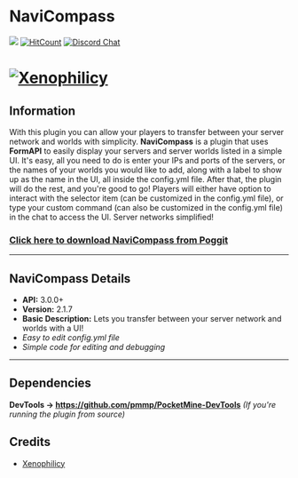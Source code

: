# NaviCompass
[![](https://poggit.pmmp.io/shield.state/NaviCompass)](https://poggit.pmmp.io/p/NaviCompass)
[![HitCount](http://hits.dwyl.io/Xenophilicy/NaviCompass.svg)](http://hits.dwyl.io/Xenophilicy/NaviCompass)
[![Discord Chat](https://img.shields.io/discord/490677165289897995.svg)](https://discord.gg/hNVehXe)

# [![Xenophilicy](https://file.xenoservers.net/Resources/GitHub-Resources/navicompass/screenshot.png)]()

## Information
With this plugin you can allow your players to transfer between your server network and worlds with simplicity. **NaviCompass** is a plugin that uses **FormAPI** to easily display your servers and server worlds listed in a simple UI. It's easy, all you need to do is enter your IPs and ports of the servers, or the names of your worlds you would like to add, along with a label to show up as the name in the UI, all inside the config.yml file. After that, the plugin will do the rest, and you're good to go! Players will either have option to interact with the selector item (can be customized in the config.yml file), or type your custom command (can also be customized in the config.yml file) in the chat to access the UI. Server networks simplified!

### [Click here to download NaviCompass from Poggit](https://poggit.pmmp.io/p/NaviCompass/)

***

## NaviCompass Details
* **API:** 3.0.0+
* **Version:** 2.1.7
* **Basic Description:** Lets you transfer between your server network and worlds with a UI!
* *Easy to edit config.yml file*
* *Simple code for editing and debugging*
***

## Dependencies
**DevTools → https://github.com/pmmp/PocketMine-DevTools** *(If you're running the plugin from source)*

## Credits
* [Xenophilicy](https://github.com/Xenophilicy/)
